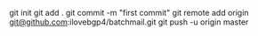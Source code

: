 git init
git add .
git commit -m "first commit" 
git remote add origin git@github.com:ilovebgp4/batchmail.git
git push -u origin master